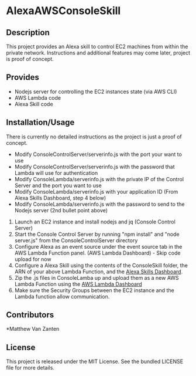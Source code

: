 AlexaAWSConsoleSkill
====================
## Description

This project provides an Alexa skill to control EC2 machines from within the private network. Instructions and additional features may come later, project is proof of concept.

## Provides

  * Nodejs server for controlling the EC2 instances state (via AWS CLI)
  * AWS Lambda code
  * Alexa Skill code

## Installation/Usage

There is currently no detailed instructions as the project is just a proof of concept. 

* Modify ConsoleControlServer/serverinfo.js with the port your want to use
* Modify ConsoleControlServer/serverinfo.js with the password that Lambda will use for authentication
* Modify ConsoleLambda/serverinfo.js with the private IP of the Control Server and the port you want to use
* Modify ConsoleLambda/serverinfo.js with your application ID (From Alexa Skills Dashboard, step 4 below) 
* Modify ConsoleLambda/serverinfo.js with the password to send to the Nodejs server (2nd bullet point above)

1. Launch an EC2 instance and install nodejs and jq (Console Control Server)
2. Start the Console Control Server by running "npm install" and "node server.js" from the ConsoleControlServer directory
3. Configure Alexa as an event source under the event source tab in the AWS Lambda Function panel. (AWS Lambda Dashboard) - Skip code upload for now
4. Configure a Alexa Skill using the contents of the ConsoleSkill folder, the ARN of your above Lambda Function, and the <a href="https://developer.amazon.com/edw/home.html">Alexa Skills Dashboard</a>.
5. Zip the .js files in ConsoleLamba up and upload them as a new AWS Lambda Function using the <a href="https://console.aws.amazon.com/lambda">AWS Lambda Dashboard</a>
6. Make sure the Security Groups between the EC2 instance and the Lambda function allow communication.

## Contributors
*Matthew Van Zanten

## License

This project is released under the MIT License. See the bundled LICENSE file for more details.
